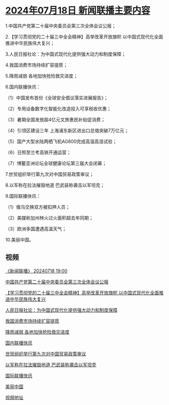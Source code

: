 # [2024年07月18日 新闻联播主要内容](https://tv.cctv.com/lm/xwlb/day/20240718.shtml)

1.中国共产党第二十届中央委员会第三次全体会议公报；

2.【学习贯彻党的二十届三中全会精神】高举改革开放旗帜 以中国式现代化全面推进中华民族伟大复兴；

3.人民日报社论：为中国式现代化提供强大动力和制度保障；

4.我国消费市场持续扩容提质；

5.降雨减弱 各地加快抢险救灾进度；

6.国内联播快讯：

（1）中国发布首份《全球安全倡议落实进展报告》；

（2）专用设备数字化智能化改造投入可享税收优惠；

（3）暑期全国发放超4亿元文旅惠民补贴促消费；

（4）引领区建设三年 上海浦东新区进出口总值突破7万亿元；

（5）国产大型水陆两栖飞机AG600完成高温高湿试验；

（6）日照至兰考高铁开通运营；

（7）博鳌亚洲论坛全球健康论坛第三届大会闭幕；

7.世贸组织举行第九次对中国贸易政策审议；

8.以军称在拉法摧毁地道 巴武装称袭击以军坦克；

9.国际联播快讯：

（1）俄乌交换双方被扣押人员；

（2）美媒称加州林火过火面积超去年同期；

（3）欧洲多国遭遇高温天气；

10.美丽中国。

## 视频

[《新闻联播》 20240718 19:00](https://tv.cctv.com/2024/07/18/VIDEhXTbyJjGsXxQmMhEtHp1240718.shtml)

[中国共产党第二十届中央委员会第三次全体会议公报](https://tv.cctv.com/2024/07/18/VIDEsEHE8W2U5QGBd0OXnQVh240718.shtml)

[【学习贯彻党的二十届三中全会精神】高举改革开放旗帜 以中国式现代化全面推进中华民族伟大复兴](https://tv.cctv.com/2024/07/18/VIDEyK99w99Rc99Ttbdckk5g240718.shtml)

[人民日报社论：为中国式现代化提供强大动力和制度保障](https://tv.cctv.com/2024/07/18/VIDEx81D5wnn4IMpa32jvwzr240718.shtml)

[我国消费市场持续扩容提质](https://tv.cctv.com/2024/07/18/VIDEQN8jbMwd2bloNnDCN9dy240718.shtml)

[降雨减弱 各地加快抢险救灾进度](https://tv.cctv.com/2024/07/18/VIDESBJAPArq9nXEaPC9jT3F240718.shtml)

[国内联播快讯](https://tv.cctv.com/2024/07/18/VIDEZrPdq7H6TG5X3ozh925z240718.shtml)

[世贸组织举行第九次对中国贸易政策审议](https://tv.cctv.com/2024/07/18/VIDE94jn3ruHpHta2L3qdJa8240718.shtml)

[以军称在拉法摧毁地道 巴武装称袭击以军坦克](https://tv.cctv.com/2024/07/18/VIDEr8NRQNIAugsAlA1vQ4pw240718.shtml)

[国际联播快讯](https://tv.cctv.com/2024/07/18/VIDELj9WmOI7xJQ3RMFCRzuL240718.shtml)

[美丽中国](https://tv.cctv.com/2024/07/18/VIDENe8jEI17DDA549JLnmKy240718.shtml)

[视频地址](https://tv.cctv.com/lm/xwlb/day/20240718.shtml) 

